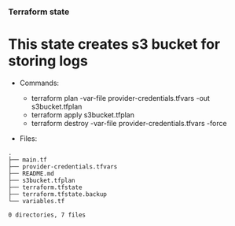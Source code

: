 ### Terraform state

# This state creates s3 bucket for storing logs
- Commands:
  - terraform plan -var-file provider-credentials.tfvars -out s3bucket.tfplan
  - terraform apply s3bucket.tfplan 
  - terraform destroy -var-file provider-credentials.tfvars -force

- Files:
```
.
├── main.tf
├── provider-credentials.tfvars
├── README.md
├── s3bucket.tfplan
├── terraform.tfstate
├── terraform.tfstate.backup
└── variables.tf

0 directories, 7 files
```
